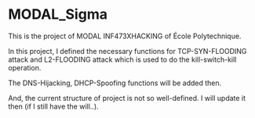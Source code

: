 # MODAL_Sigma
This is the project of MODAL INF473XHACKING of École Polytechnique. 

In this project, I defined the necessary functions for TCP-SYN-FLOODING attack and L2-FLOODING attack which is used to do the kill-switch-kill operation.

The DNS-Hijacking, DHCP-Spoofing functions will be added then.

And, the current structure of project is not so well-defined. I will update it then (if I still have the will..).
